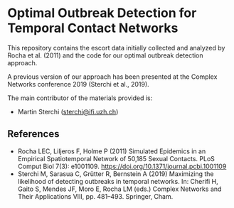 # Optimal Outbreak Detection for Temporal Contact Networks

This repository contains the escort data initially collected and analyzed by Rocha et al. (2011) and the code for our optimal outbreak detection approach.

A previous version of our approach has been presented at the Complex Networks conference 2019 (Sterchi et al., 2019).

The main contributor of the materials provided is:
* Martin Sterchi (sterchi@ifi.uzh.ch)

## References
* Rocha LEC, Liljeros F, Holme P (2011) Simulated Epidemics in an Empirical Spatiotemporal Network of 50,185 Sexual Contacts. PLoS Comput Biol 7(3): e1001109. https://doi.org/10.1371/journal.pcbi.1001109
* Sterchi M, Sarasua C, Grütter R, Bernstein A (2019) Maximizing the likelihood of detecting outbreaks in temporal networks. In: Cherifi H, Gaito S, Mendes JF, Moro E, Rocha LM (eds.) Complex Networks and Their Applications VIII, pp. 481–493. Springer, Cham.